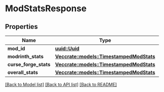 # ModStatsResponse

## Properties

Name | Type | Description | Notes
------------ | ------------- | ------------- | -------------
**mod_id** | [**uuid::Uuid**](uuid::Uuid.md) |  | 
**modrinth_stats** | [**Vec<crate::models::TimestampedModStats>**](TimestampedModStats.md) |  | 
**curse_forge_stats** | [**Vec<crate::models::TimestampedModStats>**](TimestampedModStats.md) |  | 
**overall_stats** | [**Vec<crate::models::TimestampedModStats>**](TimestampedModStats.md) |  | 

[[Back to Model list]](../README.md#documentation-for-models) [[Back to API list]](../README.md#documentation-for-api-endpoints) [[Back to README]](../README.md)


